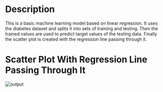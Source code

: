 # Description
This is a basic machine learning model based on linear regression. It uses the diabetes dataset and splits it into sets of training and testing. Then the trained values are used to predict target values of the testing data. Finally the scatter plot is created with the regression line passing through it.

# Scatter Plot With Regression Line Passing Through It
![output](https://github.com/abhradip-saha/Diabetes/assets/110524706/4b9ad393-dd17-4898-9bc2-13e3717b711f)
